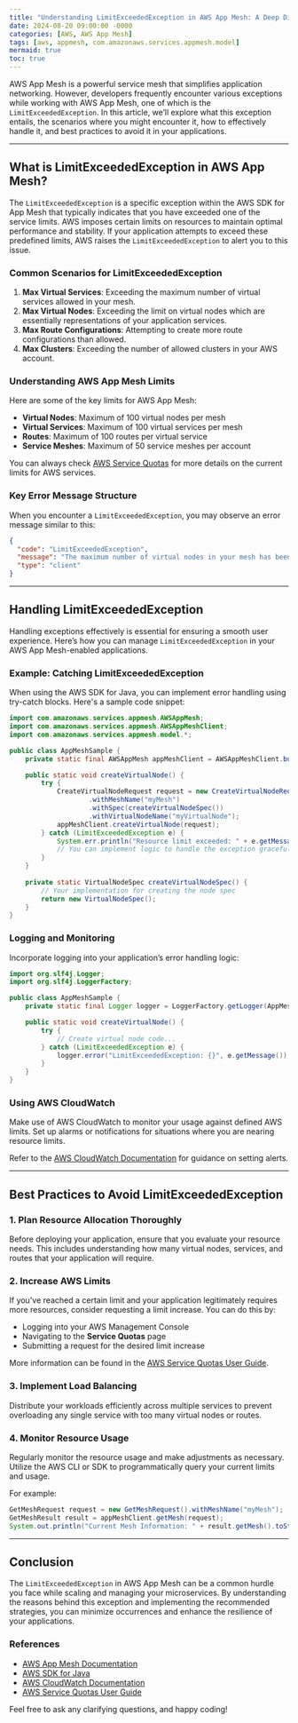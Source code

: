 ```yaml
---
title: "Understanding LimitExceededException in AWS App Mesh: A Deep Dive"
date: 2024-08-20 09:00:00 -0000
categories: [AWS, AWS App Mesh]
tags: [aws, appmesh, com.amazonaws.services.appmesh.model]
mermaid: true
toc: true
---
```



AWS App Mesh is a powerful service mesh that simplifies application networking. However, developers frequently encounter various exceptions while working with AWS App Mesh, one of which is the `LimitExceededException`. In this article, we’ll explore what this exception entails, the scenarios where you might encounter it, how to effectively handle it, and best practices to avoid it in your applications.

---

## What is LimitExceededException in AWS App Mesh?

The `LimitExceededException` is a specific exception within the AWS SDK for App Mesh that typically indicates that you have exceeded one of the service limits. AWS imposes certain limits on resources to maintain optimal performance and stability. If your application attempts to exceed these predefined limits, AWS raises the `LimitExceededException` to alert you to this issue.

### Common Scenarios for LimitExceededException

1. **Max Virtual Services**: Exceeding the maximum number of virtual services allowed in your mesh.
2. **Max Virtual Nodes**: Exceeding the limit on virtual nodes which are essentially representations of your application services.
3. **Max Route Configurations**: Attempting to create more route configurations than allowed.
4. **Max Clusters**: Exceeding the number of allowed clusters in your AWS account.

### Understanding AWS App Mesh Limits

Here are some of the key limits for AWS App Mesh:

- **Virtual Nodes**: Maximum of 100 virtual nodes per mesh
- **Virtual Services**: Maximum of 100 virtual services per mesh
- **Routes**: Maximum of 100 routes per virtual service
- **Service Meshes**: Maximum of 50 service meshes per account

You can always check [AWS Service Quotas](https://docs.aws.amazon.com/general/latest/gr/aws_service_limits.html) for more details on the current limits for AWS services.

### Key Error Message Structure

When you encounter a `LimitExceededException`, you may observe an error message similar to this:

```json
{
  "code": "LimitExceededException",
  "message": "The maximum number of virtual nodes in your mesh has been exceeded.",
  "type": "client"
}
```

---

## Handling LimitExceededException

Handling exceptions effectively is essential for ensuring a smooth user experience. Here’s how you can manage `LimitExceededException` in your AWS App Mesh-enabled applications.

### Example: Catching LimitExceededException

When using the AWS SDK for Java, you can implement error handling using try-catch blocks. Here's a sample code snippet:

```java
import com.amazonaws.services.appmesh.AWSAppMesh;
import com.amazonaws.services.appmesh.AWSAppMeshClient;
import com.amazonaws.services.appmesh.model.*;

public class AppMeshSample {
    private static final AWSAppMesh appMeshClient = AWSAppMeshClient.builder().build();

    public static void createVirtualNode() {
        try {
            CreateVirtualNodeRequest request = new CreateVirtualNodeRequest()
                    .withMeshName("myMesh")
                    .withSpec(createVirtualNodeSpec())
                    .withVirtualNodeName("myVirtualNode");
            appMeshClient.createVirtualNode(request);
        } catch (LimitExceededException e) {
            System.err.println("Resource limit exceeded: " + e.getMessage());
            // You can implement logic to handle the exception gracefully
        }
    }
    
    private static VirtualNodeSpec createVirtualNodeSpec() {
        // Your implementation for creating the node spec
        return new VirtualNodeSpec();
    }
}
```

### Logging and Monitoring

Incorporate logging into your application’s error handling logic:

```java
import org.slf4j.Logger;
import org.slf4j.LoggerFactory;

public class AppMeshSample {
    private static final Logger logger = LoggerFactory.getLogger(AppMeshSample.class);

    public static void createVirtualNode() {
        try {
            // Create virtual node code...
        } catch (LimitExceededException e) {
            logger.error("LimitExceededException: {}", e.getMessage());
        }
    }
}
```

### Using AWS CloudWatch

Make use of AWS CloudWatch to monitor your usage against defined AWS limits. Set up alarms or notifications for situations where you are nearing resource limits.

Refer to the [AWS CloudWatch Documentation](https://docs.aws.amazon.com/AmazonCloudWatch/latest/monitoring/WhatIsCloudWatch.html) for guidance on setting alerts.

---

## Best Practices to Avoid LimitExceededException

### 1. **Plan Resource Allocation Thoroughly**

Before deploying your application, ensure that you evaluate your resource needs. This includes understanding how many virtual nodes, services, and routes that your application will require.

### 2. **Increase AWS Limits**

If you've reached a certain limit and your application legitimately requires more resources, consider requesting a limit increase. You can do this by:

- Logging into your AWS Management Console
- Navigating to the **Service Quotas** page
- Submitting a request for the desired limit increase

More information can be found in the [AWS Service Quotas User Guide](https://docs.aws.amazon.com/servicequotas/latest/userguide/servicequotas-services.html).

### 3. **Implement Load Balancing**

Distribute your workloads efficiently across multiple services to prevent overloading any single service with too many virtual nodes or routes.

### 4. **Monitor Resource Usage**

Regularly monitor the resource usage and make adjustments as necessary. Utilize the AWS CLI or SDK to programmatically query your current limits and usage.

For example:

```java
GetMeshRequest request = new GetMeshRequest().withMeshName("myMesh");
GetMeshResult result = appMeshClient.getMesh(request);
System.out.println("Current Mesh Information: " + result.getMesh().toString());
```

---

## Conclusion

The `LimitExceededException` in AWS App Mesh can be a common hurdle you face while scaling and managing your microservices. By understanding the reasons behind this exception and implementing the recommended strategies, you can minimize occurrences and enhance the resilience of your applications.

### References

- [AWS App Mesh Documentation](https://docs.aws.amazon.com/apprunner/latest/userguide/apprunner-what-is.html)
- [AWS SDK for Java](https://aws.amazon.com/sdk-for-java/)
- [AWS CloudWatch Documentation](https://docs.aws.amazon.com/AmazonCloudWatch/latest/monitoring/WhatIsCloudWatch.html)
- [AWS Service Quotas User Guide](https://docs.aws.amazon.com/servicequotas/latest/userguide/servicequotas-services.html)

Feel free to ask any clarifying questions, and happy coding!
